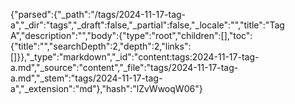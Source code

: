 {"parsed":{"_path":"/tags/2024-11-17-tag-a","_dir":"tags","_draft":false,"_partial":false,"_locale":"","title":"Tag A","description":"","body":{"type":"root","children":[],"toc":{"title":"","searchDepth":2,"depth":2,"links":[]}},"_type":"markdown","_id":"content:tags:2024-11-17-tag-a.md","_source":"content","_file":"tags/2024-11-17-tag-a.md","_stem":"tags/2024-11-17-tag-a","_extension":"md"},"hash":"lZvWwoqW06"}